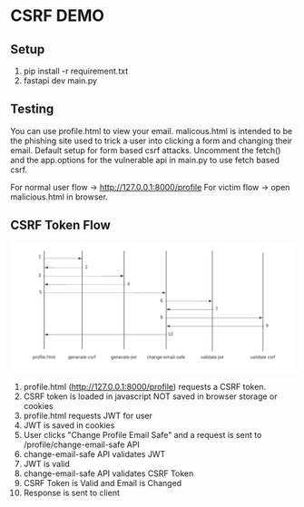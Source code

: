 # CSRF DEMO
## Setup
1. pip install -r requirement.txt
2. fastapi dev main.py

## Testing
You can use profile.html to view your email. malicous.html is intended to be the phishing site used to trick a user into clicking a form and changing their email. Default setup for form based csrf attacks. Uncomment the fetch() and the app.options for the vulnerable api in main.py to use fetch based csrf.

For normal user flow -> http://127.0.0.1:8000/profile
For victim flow -> open malicious.html in browser.

## CSRF Token Flow
![Image](https://github.com/BraysonWheeler/CSRF-Demo/blob/main/csrf_token_flow.png)
1. profile.html (http://127.0.0.1:8000/profile) requests a CSRF token.
2. CSRF token is loaded in javascript NOT saved in browser storage or cookies
3. profile.html requests JWT for user
4. JWT is saved in cookies
5. User clicks "Change Profile Email Safe" and a request is sent to /profile/change-email-safe API
6. change-email-safe API validates JWT
7. JWT is valid
8. change-email-safe API validates CSRF Token
9. CSRF Token is Valid and Email is Changed
10. Response is sent to client
